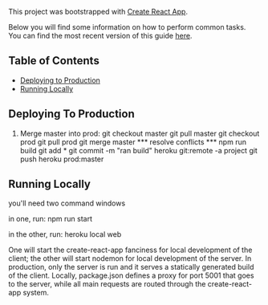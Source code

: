 This project was bootstrapped with [Create React App](https://github.com/facebookincubator/create-react-app).

Below you will find some information on how to perform common tasks.<br>
You can find the most recent version of this guide [here](https://github.com/facebookincubator/create-react-app/blob/master/packages/react-scripts/template/README.md).

## Table of Contents

- [Deploying to Production](#deploying-to-production)
- [Running Locally](#running-locally)

## Deploying To Production

1. Merge master into prod:
git checkout master
git pull master
git checkout prod
git pull prod
git merge master
*** resolve conflicts ***
npm run build
git add *
git commit -m "ran build"
heroku git:remote -a project
git push heroku prod:master

## Running Locally
you'll need two command windows

in one, run:
npm run start

in the other, run:
heroku local web

One will start the create-react-app fanciness for local development of the client; the other will
start nodemon for local development of the server. In production, only the server is run and it
serves a statically generated build of the client. Locally, package.json defines a proxy for port 5001
that goes to the server, while all main requests are routed through the create-react-app system.